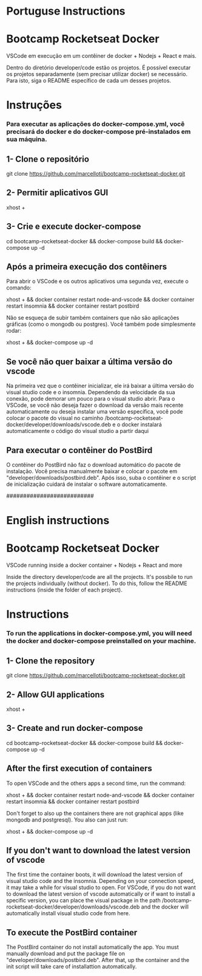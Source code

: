 # Portuguse Instructions

# Bootcamp Rocketseat Docker
VSCode em execução em um contêiner de docker + Nodejs + React e mais.

Dentro do diretório developer/code estão os projetos. É possível executar os projetos
separadamente (sem precisar utilizar docker) se necessário. Para isto, siga o README específico
de cada um desses projetos.

# Instruções
### Para executar as aplicações do docker-compose.yml, você precisará do docker e do docker-compose pré-instalados em sua máquina.


## 1- Clone o repositório
git clone https://github.com/marcelloti/bootcamp-rocketseat-docker.git

## 2- Permitir aplicativos GUI
xhost +

## 3- Crie e execute docker-compose
cd bootcamp-rocketseat-docker && docker-compose build && docker-compose up -d

## Após a primeira execução dos contêiners
Para abrir o VSCode e os outros aplicativos uma segunda vez, execute o comando:

xhost + && docker container restart node-and-vscode && docker container restart insomnia && docker container restart postbird

Não se esqueça de subir também containers que não são aplicações gráficas (como o mongodb ou postgres). Você também pode simplesmente rodar:

xhost + && docker-compose up -d

## Se você não quer baixar a última versão do vscode
Na primeira vez que o contêiner inicializar, ele irá baixar a última versão do visual studio code e o insomnia. Dependendo da velocidade da sua conexão, pode demorar um pouco para o visual studio abrir. 
Para o VSCode, se você não deseja fazer o download da versão mais recente automaticamente ou deseja instalar uma versão específica, você pode colocar o pacote do visual no caminho /bootcamp-rocketseat-docker/developer/downloads/vscode.deb e o docker instalará automaticamente o código do visual studio a partir daqui

## Para executar o contêiner do PostBird
O contêiner do PostBird não faz o download automático do pacote de instalação. Você precisa manualmente baixar e colocar o pacote em "developer/downloads/postbird.deb". Após isso, suba o contêiner e
o script de inicialização cuidará de instalar o software automaticamente.

##########################
# English instructions

# Bootcamp Rocketseat Docker
VSCode running inside a docker container + Nodejs + React and more

Inside the directory developer/code are all the projects. It's possbile to run the projects
individually (without docker). To do this, follow the README instructions (inside the folder of each project).

# Instructions
### To run the applications in docker-compose.yml, you will need the docker and docker-compose preinstalled on your machine.


## 1- Clone the repository
git clone https://github.com/marcelloti/bootcamp-rocketseat-docker.git

## 2- Allow GUI applications
xhost +

## 3- Create and run docker-compose
cd bootcamp-rocketseat-docker && docker-compose build && docker-compose up -d

## After the first execution of containers
To open VSCode and the others apps a second time, run the command:

xhost + && docker container restart node-and-vscode && docker container restart insomnia && docker container restart postbird

Don't forget to also up the containers there are not graphical apps (like mongodb and postgresql). You also can just run:

xhost + && docker-compose up -d

## If you don't want to download the latest version of vscode
The first time the container boots, it will download the latest version of visual studio code and the insomnia. Depending on your connection speed, it may take a while for visual studio to open. 
For VSCode, if you do not want to download the latest version of vscode automatically or if want to install a specific version, you can place the visual package in the path /bootcamp-rocketseat-docker/developer/downloads/vscode.deb and the docker will automatically install visual studio code from here.

## To execute the PostBird container
The PostBird container do not install automatically the app. You must manually download and put the package file on "developer/downloads/postbird.deb". After that, up the container and the init script will 
take care of installattion automatically.
